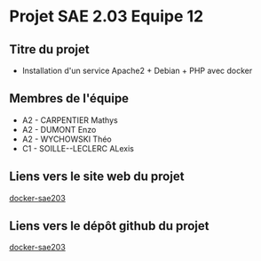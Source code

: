 # Projet SAE 2.03 Equipe 12

## Titre du projet

- Installation d'un service Apache2 + Debian + PHP avec docker

## Membres de l'équipe

- A2 - CARPENTIER Mathys
- A2 - DUMONT Enzo
- A2 - WYCHOWSKI Théo
- C1 - SOILLE--LECLERC ALexis

## Liens vers le site web du projet

[docker-sae203](https://TheoWyc.github.io/docker-sae203/)

## Liens vers le dépôt github du projet

[docker-sae203](https://github.com/TheoWyc/docker-sae203)

